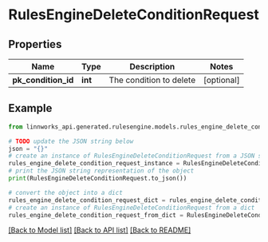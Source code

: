 # RulesEngineDeleteConditionRequest


## Properties

Name | Type | Description | Notes
------------ | ------------- | ------------- | -------------
**pk_condition_id** | **int** | The condition to delete | [optional] 

## Example

```python
from linnworks_api.generated.rulesengine.models.rules_engine_delete_condition_request import RulesEngineDeleteConditionRequest

# TODO update the JSON string below
json = "{}"
# create an instance of RulesEngineDeleteConditionRequest from a JSON string
rules_engine_delete_condition_request_instance = RulesEngineDeleteConditionRequest.from_json(json)
# print the JSON string representation of the object
print(RulesEngineDeleteConditionRequest.to_json())

# convert the object into a dict
rules_engine_delete_condition_request_dict = rules_engine_delete_condition_request_instance.to_dict()
# create an instance of RulesEngineDeleteConditionRequest from a dict
rules_engine_delete_condition_request_from_dict = RulesEngineDeleteConditionRequest.from_dict(rules_engine_delete_condition_request_dict)
```
[[Back to Model list]](../README.md#documentation-for-models) [[Back to API list]](../README.md#documentation-for-api-endpoints) [[Back to README]](../README.md)



